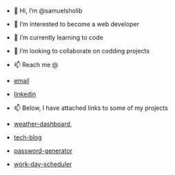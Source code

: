 - 👋 Hi, I’m @samuelsholib
- 👀 I’m interested to become a web developer
- 🌱 I’m currently learning to code
- 💞️ I’m looking to collaborate on codding projects
- 📫 Reach me @ 
 - [email](`samuelsholib12@gmail.com`) 


 - [linkedin](https://www.linkedin.com/in/samuel-sholib-2611271b1/)

- 📫 Below, I have attached links to some of my projects  
- [weather-dashboard](https://samuelsholib.github.io/weather-dashboard/),  
- [tech-blog](https://samuelsholib.github.io/tech-blog/) 
- [password-generator](https://samuelsholib.github.io/strong-key-to-go/)
- [work-day-scheduler](https://samuelsholib.github.io/work-day-scheduler/)

<!---
samuelsholib/samuelsholib is a ✨ special ✨ repository because its `README.md` (this file) appears on your GitHub profile.
You can click the Preview link to take a look at your changes.
--->
